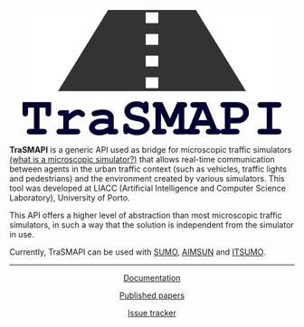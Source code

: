 <p align="center">
    <a href="https://github.com/STEMS-group/trasmapi">
        <img src="https://raw.githubusercontent.com/STEMS-group/trasmapi/master/img/trasmapi_logo.png" alt="trasmapi" />
    </a>
</p>


**TraSMAPI** is a generic API used as bridge for microscopic traffic simulators [(what is a microscopic simulator?)](https://github.com/STEMS-group/trasmapi/wiki/Simulation-Models) that allows real-time communication between agents in the urban traffic context (such as vehicles, traffic lights and pedestrians) and the environment created by  various simulators. This tool was developed at LIACC (Artificial Intelligence and Computer Science Laboratory), University of Porto.

This API offers a higher level of abstraction than most microscopic traffic simulators, in such a way that the solution is independent from the simulator in use.

Currently, TraSMAPI can be used with [SUMO](https://github.com/STEMS-group/trasmapi-sumo), [AIMSUN](https://github.com/STEMS-group/trasmapi-aimsun) and [ITSUMO](https://github.com/STEMS-group/trasmapi-itsumo).

---

<p align="center">
  <a href="https://github.com/STEMS-group/trasmapi">Documentation</a>
</p>

<p align="center">
  <a href="https://github.com/STEMS-group/trasmapi">Published papers</a>
</p>

<p align="center">
  <a href="https://github.com/STEMS-group/trasmapi/issues">Issue tracker</a>
</p>
